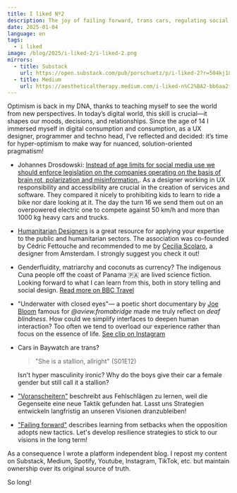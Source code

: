 ```yaml
---
title: I liked Nº2
description: The joy of failing forward, trans cars, regulating social media, coconut currencies and Baywatch.
date: 2025-01-04
language: en
tags:
  - i liked
image: /blog/2025/i-liked-2/i-liked-2.png
mirrors:
  - title: Substack
    url: https://open.substack.com/pub/porschuetz/p/i-liked-2?r=504kj1&utm_campaign=post&utm_medium=web&showWelcomeOnShare=true
  - title: Medium
    url: https://aestheticaltherapy.medium.com/i-liked-n%C2%BA2-bb6aa2ff9293
---
```


Optimism is back in my DNA, thanks to teaching myself to see the world from new perspectives. In today’s digital world, this skill is crucial—it shapes our moods, decisions, and relationships. Since the age of 14 I immersed myself in digital consumption and consumption, as a UX designer, programmer and techno head, I’ve reflected and decided: it’s time for hyper-optimism to make way for nuanced, solution-oriented pragmatism!

- Johannes Drosdowski: [Instead of age limits for social media use we should enforce legislation on the companies operating on the basis of brain rot, polarization and misinformation.](https://taz.de/Verbotskultur-auf-Social-Media/!6052977/). As a designer working in UX responsibility and accessibility are crucial in the creation of services and software. They compared it nicely to prohibiting kids to learn to ride a bike nor dare looking at it. The day the turn 16 we send them out on an overpowered electric one to compete against 50 km/h and more than 1000 kg heavy cars and trucks.
- [Humanitarian Designers](https://www.humanitariandesigners.org/) is a great resource for applying your expertise to the public and humanitarian sectors. The association was co-founded by Cédric Fettouche and recommended to me by [Cecilia Scolaro](https://www.ceciliascolaro.com/), a designer from Amsterdam. I strongly suggest you check it out!
- Genderfluidity, matriarchy and coconuts as currency? The indigenous Cuna people off the coast of Panama 🇵🇦 are lived science fiction. Looking forward to what I can learn from this, both in story telling and social design. [Read more on BBC Travel](https://www.bbc.com/travel/article/20180813-guna-yala-the-islands-where-women-make-the-rules)
- "Underwater with closed eyes"— a poetic short documentary by [Joe Bloom](https://www.joe-bloom.com/films) famous for _@aview.fromabridge_ made me truly reflect on _deaf blindness_. How could we simplify interfaces to deepen human interaction? Too often we tend to overload our experience rather than focus on the essence of life. [See clip on Instagram](https://www.instagram.com/tv/CfV-ZvAoOOM/?igsh=MWpkMDUzOGxqZXEzZQ==)
- Cars in Baywatch are trans?

  > "She is a stallion, allright" (S01E12)

  Isn't hyper masculinity ironic? Why do the boys give their car a female gender but still call it a stallion?

- ["Voranscheitern"](https://taz.de/Protest-in-der-Krise/!6055538/) beschreibt aus Fehlschlägen zu lernen, weil die Gegenseite eine neue Taktik gefunden hat. Lasst uns Strategien entwickeln langfristig an unseren Visionen dranzubleiben!
- ["Failing forward"](https://taz.de/Protest-in-der-Krise/!6055538/) describes learning from setbacks when the opposition adopts new tactics. Let's develop resilience strategies to stick to our visions in the long term!

As a consequence I wrote a platform independent blog. I repost my content on Substack, Medium, Spotify, Youtube, Instagram, TikTok, etc. but maintain ownership over its original source of truth.

So long!
